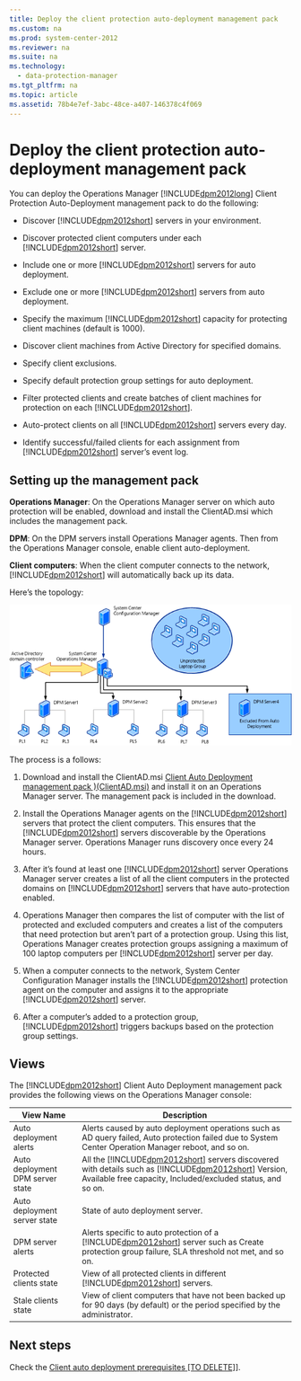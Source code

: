 ```yaml
---
title: Deploy the client protection auto-deployment management pack
ms.custom: na
ms.prod: system-center-2012
ms.reviewer: na
ms.suite: na
ms.technology: 
  - data-protection-manager
ms.tgt_pltfrm: na
ms.topic: article
ms.assetid: 78b4e7ef-3abc-48ce-a407-146378c4f069
---
```

# Deploy the client protection auto-deployment management pack
You can deploy the Operations Manager [!INCLUDE[dpm2012long](Token/dpm2012long_md.md)] Client Protection Auto\-Deployment management pack to do the following:

-   Discover [!INCLUDE[dpm2012short](Token/dpm2012short_md.md)] servers in your environment.

-   Discover protected client computers under each [!INCLUDE[dpm2012short](Token/dpm2012short_md.md)] server.

-   Include one or more [!INCLUDE[dpm2012short](Token/dpm2012short_md.md)] servers for auto deployment.

-   Exclude one or more [!INCLUDE[dpm2012short](Token/dpm2012short_md.md)] servers from auto deployment.

-   Specify the maximum [!INCLUDE[dpm2012short](Token/dpm2012short_md.md)] capacity for protecting client machines \(default is 1000\).

-   Discover client machines from Active Directory for specified domains.

-   Specify client exclusions.

-   Specify default protection group settings for auto deployment.

-   Filter protected clients and create batches of client machines for protection on each [!INCLUDE[dpm2012short](Token/dpm2012short_md.md)].

-   Auto\-protect clients on all [!INCLUDE[dpm2012short](Token/dpm2012short_md.md)] servers every day.

-   Identify successful\/failed clients for each assignment from [!INCLUDE[dpm2012short](Token/dpm2012short_md.md)] server’s event log.

## Setting up the management pack
**Operations Manager**: On the Operations Manager server on which auto protection will be enabled, download and install the ClientAD.msi which includes the management pack.

**DPM**: On the DPM servers install Operations Manager agents. Then from the Operations Manager console, enable client auto\-deployment.

**Client computers**: When the client computer connects to the network, [!INCLUDE[dpm2012short](Token/dpm2012short_md.md)] will automatically back up its data.

Here’s the topology:

![](Image/ClientAutoDeploymentTopology.gif)

The process is a follows:

1.  Download and install the ClientAD.msi [Client Auto Deployment management pack \)\(ClientAD.msi\)](http://go.microsoft.com/fwlink/?LinkId=207880) and install it on an Operations Manager server. The management pack is included in the download.

2.  Install the Operations Manager agents on the [!INCLUDE[dpm2012short](Token/dpm2012short_md.md)] servers that protect the client computers. This ensures that the [!INCLUDE[dpm2012short](Token/dpm2012short_md.md)] servers discoverable by the Operations Manager server. Operations Manager runs discovery once every 24 hours.

3.  After it’s found at least one [!INCLUDE[dpm2012short](Token/dpm2012short_md.md)] server Operations Manager server creates a list of all the client computers in the protected domains on [!INCLUDE[dpm2012short](Token/dpm2012short_md.md)] servers that have auto\-protection enabled.

4.  Operations Manager then compares the list of computer with the list of protected and excluded computers and creates a list of the computers that need protection but aren’t part of a protection group. Using this list, Operations Manager creates protection groups assigning a maximum of 100 laptop computers per [!INCLUDE[dpm2012short](Token/dpm2012short_md.md)] server per day.

5.  When a computer connects to the network, System Center Configuration Manager installs the [!INCLUDE[dpm2012short](Token/dpm2012short_md.md)] protection agent on the computer and assigns it to the appropriate [!INCLUDE[dpm2012short](Token/dpm2012short_md.md)] server.

6.  After a computer’s added to a protection group, [!INCLUDE[dpm2012short](Token/dpm2012short_md.md)] triggers backups based on the protection group settings.

## Views
The [!INCLUDE[dpm2012short](Token/dpm2012short_md.md)] Client Auto Deployment management pack provides the following views on the Operations Manager console:

|View Name|Description|
|-------------|---------------|
|Auto deployment alerts|Alerts caused by auto deployment operations such as AD query failed, Auto protection failed due to System Center Operation Manager reboot, and so on.|
|Auto deployment DPM server state|All the [!INCLUDE[dpm2012short](Token/dpm2012short_md.md)] servers discovered with details such as [!INCLUDE[dpm2012short](Token/dpm2012short_md.md)] Version, Available free capacity, Included\/excluded status, and so on.|
|Auto deployment server state|State of auto deployment server.|
|DPM server alerts|Alerts specific to auto protection of a [!INCLUDE[dpm2012short](Token/dpm2012short_md.md)] server such as Create protection group failure, SLA threshold not met, and so on.|
|Protected clients state|View of all protected clients in different [!INCLUDE[dpm2012short](Token/dpm2012short_md.md)] servers.|
|Stale clients state|View of client computers that have not been backed up for 90 days \(by default\) or the period specified by the administrator.|

## Next steps
Check the [Client auto deployment prerequisites \[TO DELETE\]\]](assetId:///7a12b23e-9cc2-4ed0-bb84-6319159f64b6).



